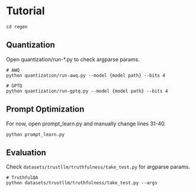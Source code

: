 # Tutorial
```shell
cd regen
```
## Quantization
Open quantization/run-*.py to check argparse params.
```shell
# AWQ
python quantization/run-awq.py --model {model path} --bits 4

# GPTQ
python quantization/run-gptq.py --model {model path} --bits 4
```

## Prompt Optimization
For now, open prompt_learn.py and manually change lines 31-40.
```shell
python prompt_learn.py
```

## Evaluation
Check `datasets/trustllm/truthfulness/take_test.py` for argparse params.
```shell
# TruthfulQA
python datasets/trustllm/truthfulness/take_test.py --args
```
